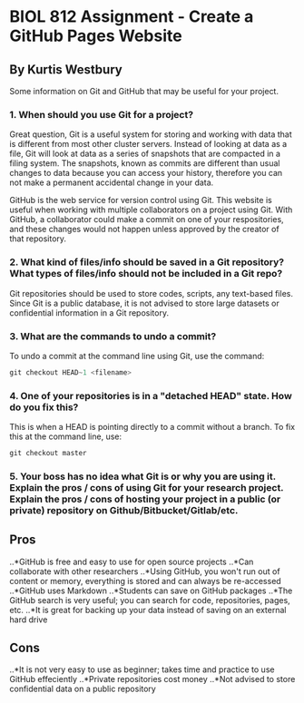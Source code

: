 # BIOL 812 Assignment - Create a GitHub Pages Website

## By Kurtis Westbury

Some information on Git and GitHub that may be useful for your project.

### 1. When should you use Git for a project?

Great question, Git is a useful system for storing and working with data that is different from most other cluster servers. Instead of looking at data as a file, Git will look at data as a series of snapshots that are compacted in a filing system. The snapshots, known as commits are different than usual changes to data because you can access your history, therefore you can not make a permanent accidental change in your data.

GitHub is the web service for version control using Git. This website is useful when working with multiple collaborators on a project using Git. With GitHub, a collaborator could make a commit on one of your respositories, and these changes would not happen unless approved by the creator of that repository.

### 2. What kind of files/info should be saved in a Git repository? What types of files/info should not be included in a Git repo?

Git repositories should be used to store codes, scripts, any text-based files. Since Git is a public database, it is not advised to store large datasets or confidential information in a Git repository.

### 3. What are the commands to undo a commit?

To undo a commit at the command line using Git, use the command:

```javascript
git checkout HEAD~1 <filename>
```

### 4. One of your repositories is in a "detached HEAD" state. How do you fix this?

This is when a HEAD is pointing directly to a commit without a branch. To fix this at the command line, use:

```javascript
git checkout master
```

### 5. Your boss has no idea what Git is or why you are using it. Explain the pros / cons of using Git for your research project. Explain the pros / cons of hosting your project in a public (or private) repository on Github/Bitbucket/Gitlab/etc.

## Pros
..*GitHub is free and easy to use for open source projects
..*Can collaborate with other researchers
..*Using GitHub, you won't run out of content or memory, everything is stored and can always be re-accessed
..*GitHub uses Markdown
..*Students can save on GitHub packages
..*The GitHub search is very useful; you can search for code, repositories, pages, etc.
..*It is great for backing up your data instead of saving on an external hard drive

## Cons
..*It is not very easy to use as beginner; takes time and practice to use GitHub effeciently
..*Private repositories cost money
..*Not advised to store confidential data on a public repository

